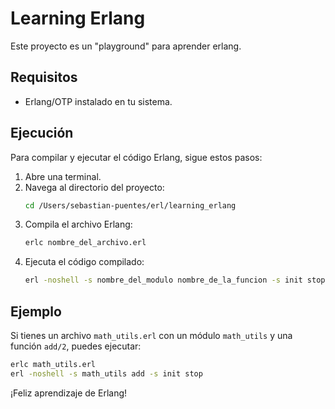 # Learning Erlang

Este proyecto es un "playground" para aprender erlang.

## Requisitos

- Erlang/OTP instalado en tu sistema.

## Ejecución

Para compilar y ejecutar el código Erlang, sigue estos pasos:

1. Abre una terminal.
2. Navega al directorio del proyecto:
    ```sh
    cd /Users/sebastian-puentes/erl/learning_erlang
    ```
3. Compila el archivo Erlang:
    ```sh
    erlc nombre_del_archivo.erl
    ```
4. Ejecuta el código compilado:
    ```sh
    erl -noshell -s nombre_del_modulo nombre_de_la_funcion -s init stop
    ```

## Ejemplo

Si tienes un archivo `math_utils.erl` con un módulo `math_utils` y una función `add/2`, puedes ejecutar:

```sh
erlc math_utils.erl
erl -noshell -s math_utils add -s init stop
```

¡Feliz aprendizaje de Erlang!
